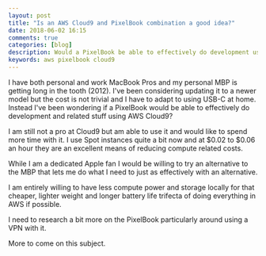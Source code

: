 ```yaml
---
layout: post
title: "Is an AWS Cloud9 and PixelBook combination a good idea?"
date: 2018-06-02 16:15
comments: true
categories: [blog]
description: Would a PixelBook be able to effectively do development using AWS Cloud9?
keywords: aws pixelbook cloud9
---
```

I have both personal and work MacBook Pros and my personal MBP is getting long in the tooth (2012).
I've been considering updating it to a newer model but the cost is not trivial and I have to adapt to using USB-C at home.
Instead I've been wondering if a PixelBook would be able to effectively do development and related stuff using AWS Cloud9?

I am still not a pro at Cloud9 but am able to use it and would like to spend more time with it.
I use Spot instances quite a bit now and at $0.02 to $0.06 an hour they are an excellent means of reducing compute related costs.

While I am a dedicated Apple fan I would be willing to try an alternative to the MBP that lets me do what I need to just as effectively with an alternative.

I am entirely willing to have less compute power and storage locally for that cheaper, lighter weight and longer battery life trifecta of doing everything in AWS if possible.

I need to research a bit more on the PixelBook particularly around using a VPN with it.

More to come on this subject.
